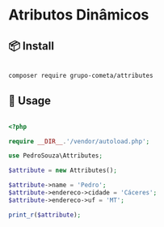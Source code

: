 # Atributos Dinâmicos

## 📦 Install

```bash

composer require grupo-cometa/attributes

```

## 🔨 Usage

```php

<?php

require __DIR__.'/vendor/autoload.php';

use PedroSouza\Attributes;

$attribute = new Attributes();

$attribute->name = 'Pedro';
$attribute->endereco->cidade = 'Cáceres';
$attribute->endereco->uf = 'MT';

print_r($attribute);

```